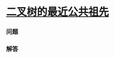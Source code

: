 # [二叉树的最近公共祖先](https://leetcode-cn.com/problems/lowest-common-ancestor-of-a-binary-tree)

### 问题

### 解答

```

```

